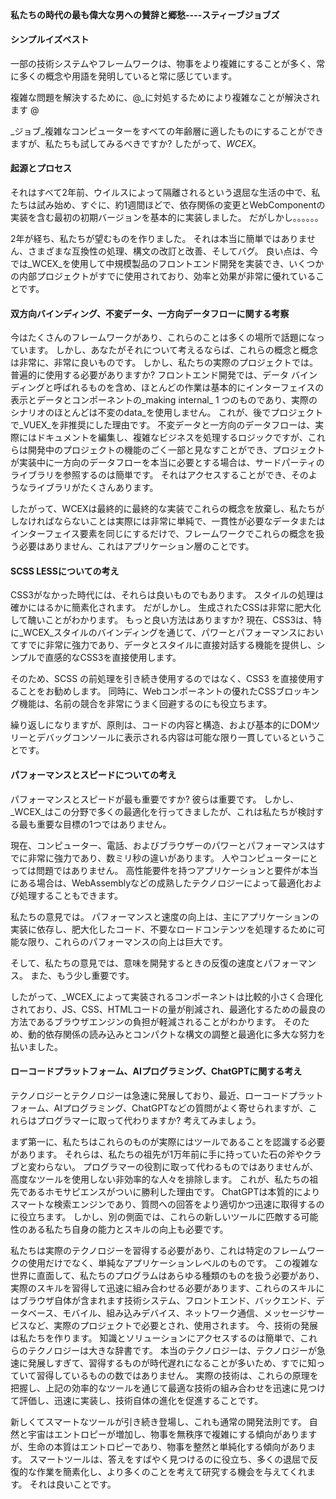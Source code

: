 <!--DESC: {"アイコン":"アシスタント"} -->
<p align=center><svg width=8em src="@/@wcex/doc/assets/jobs.svg" ></svg></p>

#### 私たちの時代の最も偉大な男への賛辞と郷愁----**スティーブジョブズ**

#### シンプルイズベスト

一部の技術システムやフレームワークは、物事をより複雑にすることが多く、常に多くの概念や用語を発明していると常に感じています。

複雑な問題を解決するために、@\_に対処するためにより複雑なことが解決されます @

_ジョブ_複雑なコンピューターをすべての年齢層に適したものにすることができますが、私たちも試してみるべきですか? したがって、_WCEX_。

#### 起源とプロセス

それはすべて2年前、ウイルスによって隔離されるという退屈な生活の中で、私たちは試み始め、すぐに、約1週間ほどで、依存関係の変更とWebComponentの実装を含む最初の初期バージョンを基本的に実装しました。 だがしかし。。。。。。

2年が経ち、私たちが望むものを作りました。 それは本当に簡単ではありません、さまざまな互換性の処理、構文の改訂と改善、そしてバグ。 良い点は、今では_WCEX_を使用して中規模製品のフロントエンド開発を実装でき、いくつかの内部プロジェクトがすでに使用されており、効率と効果が非常に優れていることです。

#### 双方向バインディング、不変データ、一方向データフローに関する考察

今はたくさんのフレームワークがあり、これらのことは多くの場所で話題になっています。 しかし、あなたがそれについて考えるならば、これらの概念と概念は非常に、非常に良いものです。 しかし、私たちの実際のプロジェクトでは。 普遍的に使用する必要がありますか?
フロントエンド開発では、データ バインディングと呼ばれるものを含め、ほとんどの作業は基本的にインターフェイスの表示とデータとコンポーネントの_making internal_ 1 つのものであり、実際のシナリオのほとんどは不変のdata_を使用しません。
これが、後でプロジェクトで_VUEX_を非推奨にした理由です。 不変データと一方向のデータフローは、実際にはドキュメントを編集し、複雑なビジネスを処理するロジックですが、これらは開発中のプロジェクトの機能のごく一部と見なすことができ、プロジェクトが実装中に一方向のデータフローを本当に必要とする場合は、サードパーティのライブラリを参照するのは簡単です。 それはアクセスすることができ、そのようなライブラリがたくさんあります。

したがって、WCEXは最終的に最終的な実装でこれらの概念を放棄し、私たちがしなければならないことは実際には非常に単純で、一貫性が必要なデータまたはインターフェイス要素を同じにするだけで、フレームワークでこれらの概念を扱う必要はありません、これはアプリケーション層のことです。

#### SCSS LESSについての考え

CSS3がなかった時代には、それらは良いものでもあります。 スタイルの処理は確かにはるかに簡素化されます。
だがしかし。 生成されたCSSは非常に肥大化して醜いことがわかります。 もっと良い方法はありますか?
現在、CSS3は、特に_WCEX_スタイルのバインディングを通じて、パワーとパフォーマンスにおいてすでに非常に強力であり、データとスタイルに直接対話する機能を提供し、シンプルで直感的なCSS3を直接使用します。

そのため、SCSS の前処理を引き続き使用するのではなく、CSS3 を直接使用することをお勧めします。 同時に、Webコンポーネントの優れたCSSブロッキング機能は、名前の競合を非常にうまく回避するのにも役立ちます。

繰り返しになりますが、原則は、コードの内容と構造、および基本的にDOMツリーとデバッグコンソールに表示される内容は可能な限り一貫しているということです。

#### パフォーマンスとスピードについての考え

パフォーマンスとスピードが最も重要ですか? 彼らは重要です。 しかし、_WCEX_はこの分野で多くの最適化を行ってきましたが、これは私たちが検討する最も重要な目標の1つではありません。

現在、コンピューター、電話、およびブラウザーのパワーとパフォーマンスはすでに非常に強力であり、数ミリ秒の違いがあります。 人やコンピューターにとっては問題ではありません。 高性能要件を持つアプリケーションと要件が本当にある場合は、WebAssemblyなどの成熟したテクノロジーによって最適化および処理することもできます。

私たちの意見では。 パフォーマンスと速度の向上は、主にアプリケーションの実装に依存し、肥大化したコード、不要なロードコンテンツを処理するために可能な限り、これらのパフォーマンスの向上は巨大です。

そして、私たちの意見では、意味を開発するときの反復の速度とパフォーマンス。 また、もう少し重要です。

したがって、_WCEX_によって実装されるコンポーネントは比較的小さく合理化されており、JS、CSS、HTMLコードの量が削減され、最適化するための最良の方法であるブラウザエンジンの負担が軽減されることがわかります。 そのため、動的依存関係の読み込みとコンパクトな構文の調整と最適化に多大な努力を払いました。

#### ローコードプラットフォーム、AIプログラミング、ChatGPTに関する考え

テクノロジーとテクノロジーは急速に発展しており、最近、ローコードプラットフォーム、AIプログラミング、ChatGPTなどの質問がよく寄せられますが、これらはプログラマーに取って代わりますか? 考えてみましょう。

まず第一に、私たちはこれらのものが実際にはツールであることを認識する必要があります。 それらは、私たちの祖先が1万年前に手に持っていた石の斧やクラブと変わらない。 プログラマーの役割に取って代わるものではありませんが、高度なツールを使用しない非効率的な人々を排除します。 これが、私たちの祖先であるホモサピエンスがついに勝利した理由です。 ChatGPTは本質的によりスマートな検索エンジンであり、質問への回答をより適切かつ迅速に取得するのに役立ちます。 しかし、別の側面では、これらの新しいツールに匹敵する可能性のある私たち自身の能力とスキルの向上も必要です。

私たちは実際のテクノロジーを習得する必要があり、これは特定のフレームワークの使用だけでなく、単純なアプリケーションレベルのものです。 この複雑な世界に直面して、私たちのプログラムはあらゆる種類のものを扱う必要があり、実際のスキルを習得して迅速に組み合わせる必要があります、これらのスキルにはブラウザ自体が含まれます技術システム、フロントエンド、バックエンド、データベース、モバイル、組み込みデバイス、ネットワーク通信、メッセージサービスなど、実際のプロジェクトで必要とされ、使用されます。 今、技術の発展は私たちを作ります。 知識とソリューションにアクセスするのは簡単で、これらのテクノロジーは大きな辞書です。 本当のテクノロジーは、テクノロジーが急速に発展しすぎて、習得するものが時代遅れになることが多いため、すでに知っていて習得しているものの数ではありません。 実際の技術は、これらの原理を把握し、上記の効率的なツールを通じて最適な技術の組み合わせを迅速に見つけて評価し、迅速に実装し、技術自体の進化を促進することです。

新しくてスマートなツールが引き続き登場し、これも通常の開発法則です。 自然と宇宙はエントロピーが増加し、物事を無秩序で複雑にする傾向がありますが、生命の本質はエントロピーであり、物事を整然と単純化する傾向があります。 スマートツールは、答えをすばやく見つけるのに役立ち、多くの退屈で反復的な作業を簡素化し、より多くのことを考えて研究する機会を与えてくれます。 それは良いことです。
